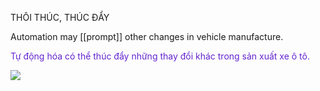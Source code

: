 THÔI THÚC, THÚC ĐẨY


Automation may [[prompt]] other changes in vehicle manufacture.
 
 <font color="#6425d0">Tự động hóa có thể thúc đẩy những thay đổi khác trong sản xuất xe ô tô.</font>


![](https://i.imgur.com/TVwxaeZ.png)



